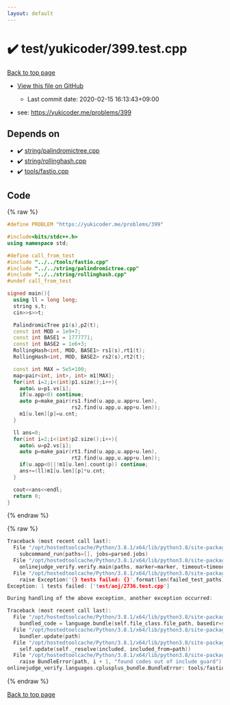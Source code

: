 ```yaml
---
layout: default
---
```


<!-- mathjax config similar to math.stackexchange -->
<script type="text/javascript" async
  src="https://cdnjs.cloudflare.com/ajax/libs/mathjax/2.7.5/MathJax.js?config=TeX-MML-AM_CHTML">
</script>
<script type="text/x-mathjax-config">
  MathJax.Hub.Config({
    TeX: { equationNumbers: { autoNumber: "AMS" }},
    tex2jax: {
      inlineMath: [ ['$','$'] ],
      processEscapes: true
    },
    "HTML-CSS": { matchFontHeight: false },
    displayAlign: "left",
    displayIndent: "2em"
  });
</script>

<script type="text/javascript" src="https://cdnjs.cloudflare.com/ajax/libs/jquery/3.4.1/jquery.min.js"></script>
<script src="https://cdn.jsdelivr.net/npm/jquery-balloon-js@1.1.2/jquery.balloon.min.js" integrity="sha256-ZEYs9VrgAeNuPvs15E39OsyOJaIkXEEt10fzxJ20+2I=" crossorigin="anonymous"></script>
<script type="text/javascript" src="../../../assets/js/copy-button.js"></script>
<link rel="stylesheet" href="../../../assets/css/copy-button.css" />


# :heavy_check_mark: test/yukicoder/399.test.cpp

<a href="../../../index.html">Back to top page</a>

* <a href="{{ site.github.repository_url }}/blob/master/test/yukicoder/399.test.cpp">View this file on GitHub</a>
    - Last commit date: 2020-02-15 16:13:43+09:00


* see: <a href="https://yukicoder.me/problems/399">https://yukicoder.me/problems/399</a>


## Depends on

* :heavy_check_mark: <a href="../../../library/string/palindromictree.cpp.html">string/palindromictree.cpp</a>
* :heavy_check_mark: <a href="../../../library/string/rollinghash.cpp.html">string/rollinghash.cpp</a>
* :heavy_check_mark: <a href="../../../library/tools/fastio.cpp.html">tools/fastio.cpp</a>


## Code

<a id="unbundled"></a>
{% raw %}
```cpp
#define PROBLEM "https://yukicoder.me/problems/399"

#include<bits/stdc++.h>
using namespace std;

#define call_from_test
#include "../../tools/fastio.cpp"
#include "../../string/palindromictree.cpp"
#include "../../string/rollinghash.cpp"
#undef call_from_test

signed main(){
  using ll = long long;
  string s,t;
  cin>>s>>t;

  PalindromicTree p1(s),p2(t);
  const int MOD = 1e9+7;
  const int BASE1 = 1777771;
  const int BASE2 = 1e6+3;
  RollingHash<int, MOD, BASE1> rs1(s),rt1(t);
  RollingHash<int, MOD, BASE2> rs2(s),rt2(t);

  const int MAX = 5e5+100;
  map<pair<int, int>, int> m1[MAX];
  for(int i=2;i<(int)p1.size();i++){
    auto& u=p1.vs[i];
    if(u.app<0) continue;
    auto p=make_pair(rs1.find(u.app,u.app+u.len),
                     rs2.find(u.app,u.app+u.len));
    m1[u.len][p]=u.cnt;
  }

  ll ans=0;
  for(int i=2;i<(int)p2.size();i++){
    auto& u=p2.vs[i];
    auto p=make_pair(rt1.find(u.app,u.app+u.len),
                     rt2.find(u.app,u.app+u.len));
    if(u.app<0||!m1[u.len].count(p)) continue;
    ans+=(ll)m1[u.len][p]*u.cnt;
  }

  cout<<ans<<endl;
  return 0;
}

```
{% endraw %}

<a id="bundled"></a>
{% raw %}
```cpp
Traceback (most recent call last):
  File "/opt/hostedtoolcache/Python/3.8.1/x64/lib/python3.8/site-packages/onlinejudge_verify/main.py", line 181, in main
    subcommand_run(paths=[], jobs=parsed.jobs)
  File "/opt/hostedtoolcache/Python/3.8.1/x64/lib/python3.8/site-packages/onlinejudge_verify/main.py", line 59, in subcommand_run
    onlinejudge_verify.verify.main(paths, marker=marker, timeout=timeout, jobs=jobs)
  File "/opt/hostedtoolcache/Python/3.8.1/x64/lib/python3.8/site-packages/onlinejudge_verify/verify.py", line 133, in main
    raise Exception('{} tests failed: {}'.format(len(failed_test_paths), [str(path.relative_to(pathlib.Path.cwd())) for path in failed_test_paths]))
Exception: 1 tests failed: ['test/aoj/2736.test.cpp']

During handling of the above exception, another exception occurred:

Traceback (most recent call last):
  File "/opt/hostedtoolcache/Python/3.8.1/x64/lib/python3.8/site-packages/onlinejudge_verify/docs.py", line 347, in write_contents
    bundled_code = language.bundle(self.file_class.file_path, basedir=self.cpp_source_path)
  File "/opt/hostedtoolcache/Python/3.8.1/x64/lib/python3.8/site-packages/onlinejudge_verify/languages/cplusplus.py", line 63, in bundle
    bundler.update(path)
  File "/opt/hostedtoolcache/Python/3.8.1/x64/lib/python3.8/site-packages/onlinejudge_verify/languages/cplusplus_bundle.py", line 182, in update
    self.update(self._resolve(included, included_from=path))
  File "/opt/hostedtoolcache/Python/3.8.1/x64/lib/python3.8/site-packages/onlinejudge_verify/languages/cplusplus_bundle.py", line 151, in update
    raise BundleError(path, i + 1, "found codes out of include guard")
onlinejudge_verify.languages.cplusplus_bundle.BundleError: tools/fastio.cpp: line 5: found codes out of include guard

```
{% endraw %}

<a href="../../../index.html">Back to top page</a>

